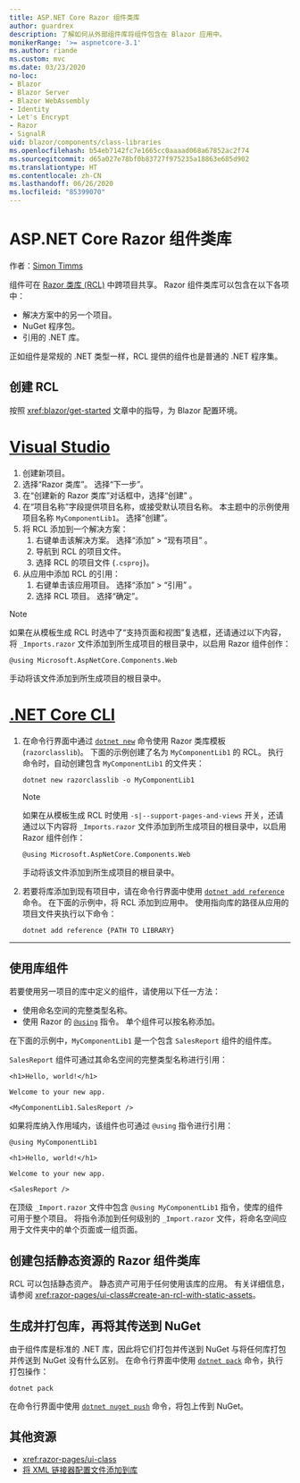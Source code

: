 ```yaml
---
title: ASP.NET Core Razor 组件类库
author: guardrex
description: 了解如何从外部组件库将组件包含在 Blazor 应用中。
monikerRange: '>= aspnetcore-3.1'
ms.author: riande
ms.custom: mvc
ms.date: 03/23/2020
no-loc:
- Blazor
- Blazor Server
- Blazor WebAssembly
- Identity
- Let's Encrypt
- Razor
- SignalR
uid: blazor/components/class-libraries
ms.openlocfilehash: b54eb7142fc7e1665cc0aaaad068a67852ac2f74
ms.sourcegitcommit: d65a027e78bf0b83727f975235a18863e685d902
ms.translationtype: HT
ms.contentlocale: zh-CN
ms.lasthandoff: 06/26/2020
ms.locfileid: "85399070"
---
```

# <a name="aspnet-core-razor-components-class-libraries"></a>ASP.NET Core Razor 组件类库

作者：[Simon Timms](https://github.com/stimms)

组件可在 [Razor 类库 (RCL)](xref:razor-pages/ui-class) 中跨项目共享。 Razor 组件类库可以包含在以下各项中：

* 解决方案中的另一个项目。
* NuGet 程序包。
* 引用的 .NET 库。

正如组件是常规的 .NET 类型一样，RCL 提供的组件也是普通的 .NET 程序集。

## <a name="create-an-rcl"></a>创建 RCL

按照 <xref:blazor/get-started> 文章中的指导，为 Blazor 配置环境。

# <a name="visual-studio"></a>[Visual Studio](#tab/visual-studio)

1. 创建新项目。
1. 选择“Razor 类库”。 选择“下一步”。
1. 在“创建新的 Razor 类库”对话框中，选择“创建” 。
1. 在“项目名称”字段提供项目名称，或接受默认项目名称。 本主题中的示例使用项目名称 `MyComponentLib1`。 选择“创建”。
1. 将 RCL 添加到一个解决方案：
   1. 右键单击该解决方案。 选择“添加” > “现有项目” 。
   1. 导航到 RCL 的项目文件。
   1. 选择 RCL 的项目文件 (`.csproj`)。
1. 从应用中添加 RCL 的引用：
   1. 右键单击该应用项目。 选择“添加” > “引用” 。
   1. 选择 RCL 项目。 选择“确定”。

> [!NOTE]
> 如果在从模板生成 RCL 时选中了“支持页面和视图”复选框，还请通过以下内容，将 `_Imports.razor` 文件添加到所生成项目的根目录中，以启用 Razor 组件创作：
>
> ```razor
> @using Microsoft.AspNetCore.Components.Web
> ```
>
> 手动将该文件添加到所生成项目的根目录中。

# <a name="net-core-cli"></a>[.NET Core CLI](#tab/netcore-cli)

1. 在命令行界面中通过 [`dotnet new`](/dotnet/core/tools/dotnet-new) 命令使用 Razor 类库模板 (`razorclasslib`)。 下面的示例创建了名为 `MyComponentLib1` 的 RCL。 执行命令时，自动创建包含 `MyComponentLib1` 的文件夹：

   ```dotnetcli
   dotnet new razorclasslib -o MyComponentLib1
   ```

   > [!NOTE]
   > 如果在从模板生成 RCL 时使用 `-s|--support-pages-and-views` 开关，还请通过以下内容将 `_Imports.razor` 文件添加到所生成项目的根目录中，以启用 Razor 组件创作：
   >
   > ```razor
   > @using Microsoft.AspNetCore.Components.Web
   > ```
   >
   > 手动将该文件添加到所生成项目的根目录中。

1. 若要将库添加到现有项目中，请在命令行界面中使用 [`dotnet add reference`](/dotnet/core/tools/dotnet-add-reference) 命令。 在下面的示例中，将 RCL 添加到应用中。 使用指向库的路径从应用的项目文件夹执行以下命令：

   ```dotnetcli
   dotnet add reference {PATH TO LIBRARY}
   ```

---

## <a name="consume-a-library-component"></a>使用库组件

若要使用另一项目的库中定义的组件，请使用以下任一方法：

* 使用命名空间的完整类型名称。
* 使用 Razor 的 [`@using`](xref:mvc/views/razor#using) 指令。 单个组件可以按名称添加。

在下面的示例中，`MyComponentLib1` 是一个包含 `SalesReport` 组件的组件库。

`SalesReport` 组件可通过其命名空间的完整类型名称进行引用：

```razor
<h1>Hello, world!</h1>

Welcome to your new app.

<MyComponentLib1.SalesReport />
```

如果将库纳入作用域内，该组件也可通过 `@using` 指令进行引用：

```razor
@using MyComponentLib1

<h1>Hello, world!</h1>

Welcome to your new app.

<SalesReport />
```

在顶级 `_Import.razor` 文件中包含 `@using MyComponentLib1` 指令，使库的组件可用于整个项目。 将指令添加到任何级别的 `_Import.razor` 文件，将命名空间应用于文件夹中的单个页面或一组页面。

## <a name="create-a-razor-components-class-library-with-static-assets"></a>创建包括静态资源的 Razor 组件类库

RCL 可以包括静态资产。 静态资产可用于任何使用该库的应用。 有关详细信息，请参阅 <xref:razor-pages/ui-class#create-an-rcl-with-static-assets>。

## <a name="build-pack-and-ship-to-nuget"></a>生成并打包库，再将其传送到 NuGet

由于组件库是标准的 .NET 库，因此将它们打包并传送到 NuGet 与将任何库打包并传送到 NuGet 没有什么区别。 在命令行界面中使用 [`dotnet pack`](/dotnet/core/tools/dotnet-pack) 命令，执行打包操作：

```dotnetcli
dotnet pack
```

在命令行界面中使用 [`dotnet nuget push`](/dotnet/core/tools/dotnet-nuget-push) 命令，将包上传到 NuGet。

## <a name="additional-resources"></a>其他资源

* <xref:razor-pages/ui-class>
* [将 XML 链接器配置文件添加到库](xref:blazor/host-and-deploy/configure-linker#add-an-xml-linker-configuration-file-to-a-library)
